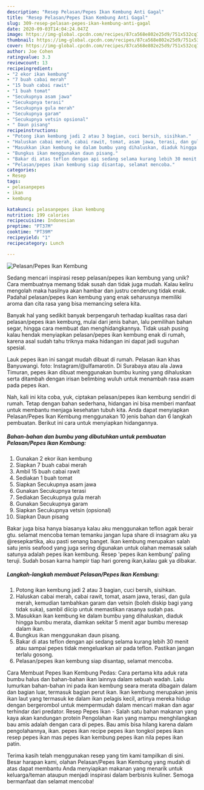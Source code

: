 ```yaml
---
description: "Resep Pelasan/Pepes Ikan Kembung Anti Gagal"
title: "Resep Pelasan/Pepes Ikan Kembung Anti Gagal"
slug: 309-resep-pelasan-pepes-ikan-kembung-anti-gagal
date: 2020-09-03T14:04:24.047Z
image: https://img-global.cpcdn.com/recipes/87ca568e802e25d9/751x532cq70/pelasanpepes-ikan-kembung-foto-resep-utama.jpg
thumbnail: https://img-global.cpcdn.com/recipes/87ca568e802e25d9/751x532cq70/pelasanpepes-ikan-kembung-foto-resep-utama.jpg
cover: https://img-global.cpcdn.com/recipes/87ca568e802e25d9/751x532cq70/pelasanpepes-ikan-kembung-foto-resep-utama.jpg
author: Joe Cohen
ratingvalue: 3.3
reviewcount: 13
recipeingredient:
- "2 ekor ikan kembung"
- "7 buah cabai merah"
- "15 buah cabai rawit"
- "1 buah tomat"
- "Secukupnya asam jawa"
- "Secukupnya terasi"
- "Secukupnya gula merah"
- "Secukupnya garam"
- "Secukupnya vetsin opsional"
- " Daun pisang"
recipeinstructions:
- "Potong ikan kembung jadi 2 atau 3 bagian, cuci bersih, sisihkan."
- "Haluskan cabai merah, cabai rawit, tomat, asam jawa, terasi, dan gula merah, kemudian tambahkan garam dan vetsin (boleh diskip bagi yang tidak suka), sambil diicip untuk memastikan rasanya sudah pas."
- "Masukkan ikan kembung ke dalam bumbu yang dihaluskan, diaduk hingga bumbu merata, diamkan sekitar 5 menit agar bumbu meresap dalam ikan."
- "Bungkus ikan menggunakan daun pisang."
- "Bakar di atas teflon dengan api sedang selama kurang lebih 30 menit atau sampai pepes tidak mengeluarkan air pada teflon. Pastikan jangan terlalu gosong."
- "Pelasan/pepes ikan kembung siap disantap, selamat mencoba."
categories:
- Resep
tags:
- pelasanpepes
- ikan
- kembung

katakunci: pelasanpepes ikan kembung 
nutrition: 199 calories
recipecuisine: Indonesian
preptime: "PT37M"
cooktime: "PT39M"
recipeyield: "1"
recipecategory: Lunch

---
```



![Pelasan/Pepes Ikan Kembung](https://img-global.cpcdn.com/recipes/87ca568e802e25d9/751x532cq70/pelasanpepes-ikan-kembung-foto-resep-utama.jpg)

Sedang mencari inspirasi resep pelasan/pepes ikan kembung yang unik? Cara membuatnya memang tidak susah dan tidak juga mudah. Kalau keliru mengolah maka hasilnya akan hambar dan justru cenderung tidak enak. Padahal pelasan/pepes ikan kembung yang enak seharusnya memiliki aroma dan cita rasa yang bisa memancing selera kita.

Banyak hal yang sedikit banyak berpengaruh terhadap kualitas rasa dari pelasan/pepes ikan kembung, mulai dari jenis bahan, lalu pemilihan bahan segar, hingga cara membuat dan menghidangkannya. Tidak usah pusing kalau hendak menyiapkan pelasan/pepes ikan kembung enak di rumah, karena asal sudah tahu triknya maka hidangan ini dapat jadi suguhan spesial.

Lauk pepes ikan ini sangat mudah dibuat di rumah. Pelasan ikan khas Banyuwangi. foto: Instagram/@ulfamarotin. Di Surabaya atau ala Jawa Timuran, pepes ikan dibuat menggunakan bumbu kuning yang dihaluskan serta ditambah dengan irisan belimbing wuluh untuk menambah rasa asam pada pepes ikan.


Nah, kali ini kita coba, yuk, ciptakan pelasan/pepes ikan kembung sendiri di rumah. Tetap dengan bahan sederhana, hidangan ini bisa memberi manfaat untuk membantu menjaga kesehatan tubuh kita. Anda dapat menyiapkan Pelasan/Pepes Ikan Kembung menggunakan 10 jenis bahan dan 6 langkah pembuatan. Berikut ini cara untuk menyiapkan hidangannya.

<!--inarticleads1-->

##### Bahan-bahan dan bumbu yang dibutuhkan untuk pembuatan Pelasan/Pepes Ikan Kembung:

1. Gunakan 2 ekor ikan kembung
1. Siapkan 7 buah cabai merah
1. Ambil 15 buah cabai rawit
1. Sediakan 1 buah tomat
1. Siapkan Secukupnya asam jawa
1. Gunakan Secukupnya terasi
1. Sediakan Secukupnya gula merah
1. Gunakan Secukupnya garam
1. Siapkan Secukupnya vetsin (opsional)
1. Siapkan  Daun pisang


Bakar juga bisa hanya biasanya kalau aku menggunakan teflon agak berair gtu. selamat mencoba teman temanku jangan lupa share di insagram aku ya @resepkartika, aku pasti senang banget. Ikan kembung merupakan salah satu jenis seafood yang juga sering digunakan untuk olahan memasak salah satunya adalah pepes ikan kembung. Resep &#39;pepes ikan kembung&#39; paling teruji. Sudah bosan karna hampir tiap hari goreng ikan,kalau gak ya dibakar. 

<!--inarticleads2-->

##### Langkah-langkah membuat Pelasan/Pepes Ikan Kembung:

1. Potong ikan kembung jadi 2 atau 3 bagian, cuci bersih, sisihkan.
1. Haluskan cabai merah, cabai rawit, tomat, asam jawa, terasi, dan gula merah, kemudian tambahkan garam dan vetsin (boleh diskip bagi yang tidak suka), sambil diicip untuk memastikan rasanya sudah pas.
1. Masukkan ikan kembung ke dalam bumbu yang dihaluskan, diaduk hingga bumbu merata, diamkan sekitar 5 menit agar bumbu meresap dalam ikan.
1. Bungkus ikan menggunakan daun pisang.
1. Bakar di atas teflon dengan api sedang selama kurang lebih 30 menit atau sampai pepes tidak mengeluarkan air pada teflon. Pastikan jangan terlalu gosong.
1. Pelasan/pepes ikan kembung siap disantap, selamat mencoba.


Cara Membuat Pepes Ikan Kembung Pedas: Cara pertama kita aduk rata bumbu halus dan bahan-bahan ikan lainnya dalam sebuah wadah. Lalu lumurkan bahan-bahan ini pada ikan kembung seara merata dibagain dalam dan bagian luar, termasuk bagian perut ikan. Ikan kembung merupakan jenis ikan laut yang termasuk ke dalam ikan pelagis kecil, artinya mereka hidup dengan bergerombol untuk mempermudah dalam mencari makan dan agar terhindar dari predator. Resep Pepes Ikan - Salah satu bahan makanan yang kaya akan kandungan protein Pengolahan ikan yang mampu menghilangkan bau amis adalah dengan cara di pepes. Bau amis bisa hilang karena dalam pengolahannya, ikan. pepes ikan recipe pepes ikan tongkol pepes ikan resep pepes ikan mas pepes ikan kembung pepes ikan nila pepes ikan patin. 

Terima kasih telah menggunakan resep yang tim kami tampilkan di sini. Besar harapan kami, olahan Pelasan/Pepes Ikan Kembung yang mudah di atas dapat membantu Anda menyiapkan makanan yang menarik untuk keluarga/teman ataupun menjadi inspirasi dalam berbisnis kuliner. Semoga bermanfaat dan selamat mencoba!
